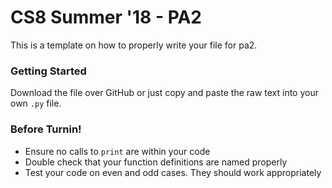 # CS8 Summer '18 - PA2

This is a template on how to properly write your file for pa2. 

### Getting Started
Download the file over GitHub or just copy and paste the raw text into your own ```.py``` file.

### Before Turnin!

- Ensure no calls to ```print``` are within your code
- Double check that your function definitions are named properly
- Test your code on even and odd cases. They should work appropriately 

